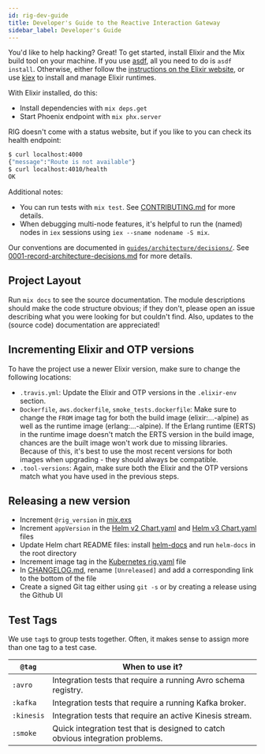 ```yaml
---
id: rig-dev-guide
title: Developer's Guide to the Reactive Interaction Gateway
sidebar_label: Developer's Guide
---
```


You'd like to help hacking? Great! To get started, install Elixir and the Mix build tool on your machine. If you use [asdf](https://asdf-vm.com/), all you need to do is `asdf install`. Otherwise, either follow the [instructions on the Elixir website](https://elixir-lang.org/install.html), or use [kiex](https://github.com/taylor/kiex) to install and manage Elixir runtimes.

With Elixir installed, do this:

- Install dependencies with `mix deps.get`
- Start Phoenix endpoint with `mix phx.server`

RIG doesn't come with a status website, but if you like to you can check its health endpoint:

```bash
$ curl localhost:4000
{"message":"Route is not available"}
$ curl localhost:4010/health
OK
```

Additional notes:

- You can run tests with `mix test`. See [CONTRIBUTING.md](https://github.com/Accenture/reactive-interaction-gateway/blob/master/CONTRIBUTING.md) for more details.
- When debugging multi-node features, it's helpful to run the (named) nodes in `iex` sessions
  using `iex --sname nodename -S mix`.

Our conventions are documented in [`guides/architecture/decisions/`](https://github.com/Accenture/reactive-interaction-gateway/blob/master/guides/architecture/decisions/). See [0001-record-architecture-decisions.md](https://github.com/Accenture/reactive-interaction-gateway/blob/master/guides/architecture/decisions/0001-record-architecture-decisions.md) for more details.

## Project Layout

Run `mix docs` to see the source documentation. The module descriptions should make the code structure obvious; if they don't, please open an issue describing what you were looking for but couldn't find. Also, updates to the (source code) documentation are appreciated!

## Incrementing Elixir and OTP versions

To have the project use a newer Elixir version, make sure to change the following locations:

- `.travis.yml`: Update the Elixir and OTP versions in the `.elixir-env` section.
- `Dockerfile`, `aws.dockerfile`, `smoke_tests.dockerfile`: Make sure to change the `FROM` image tag for both the build image (elixir:...-alpine) as well as the runtime image (erlang:...-alpine). If the Erlang runtime (ERTS) in the runtime image doesn't match the ERTS version in the build image, chances are the built image won't work due to missing libraries. Because of this, it's best to use the most recent versions for both images when upgrading - they should always be compatible.
- `.tool-versions`: Again, make sure both the Elixir and the OTP versions match what you have used in the previous steps.

## Releasing a new version

- Increment `@rig_version` in [mix.exs](../mix.exs)
- Increment `appVersion` in the [Helm v2 Chart.yaml](../deployment/reactive-interaction-gateway/Chart.yaml) and [Helm v3 Chart.yaml](../deployment/reactive-interaction-gateway/Chart.yaml) files
- Update Helm chart README files: install [helm-docs](https://github.com/norwoodj/helm-docs) and run `helm-docs` in the root directory
- Increment image tag in the [Kubernetes rig.yaml](../deployment/kubectl/rig.yaml) file
- In [CHANGELOG.md](../CHANGELOG.md), rename `[Unreleased]` and add a corresponding link to the bottom of the file
- Create a signed Git tag either using `git -s` or by creating a release using the Github UI

## Test Tags

We use `tag`s to group tests together. Often, it makes sense to assign more than one tag to a test case.

| `@tag`     | When to use it?                                                                |
| ---------- | ------------------------------------------------------------------------------ |
| `:avro`    | Integration tests that require a running Avro schema registry.                 |
| `:kafka`   | Integration tests that require a running Kafka broker.                         |
| `:kinesis` | Integration tests that require an active Kinesis stream.                       |
| `:smoke`   | Quick integration test that is designed to catch obvious integration problems. |
